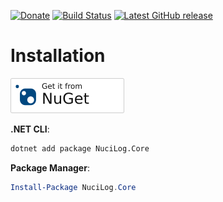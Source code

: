 [![Donate](https://img.shields.io/badge/-%E2%99%A5%20Donate-%23ff69b4)](https://hmlendea.go.ro/fund.html) [![Build Status](https://github.com/hmlendea/nucilog.core/actions/workflows/dotnet.yml/badge.svg)](https://github.com/hmlendea/nucilog.core/actions/workflows/dotnet.yml) [![Latest GitHub release](https://img.shields.io/github/v/release/hmlendea/nucilog.core)](https://github.com/hmlendea/nucilog.core/releases/latest)

# Installation

[![Get it from NuGet](https://raw.githubusercontent.com/hmlendea/readme-assets/master/badges/stores/nuget.png)](https://nuget.org/packages/NuciLog.Core)

**.NET CLI**:
```bash
dotnet add package NuciLog.Core
```

**Package Manager**:
```powershell
Install-Package NuciLog.Core
```
